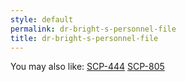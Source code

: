 ```yaml
---
style: default
permalink: dr-bright-s-personnel-file
title: dr-bright-s-personnel-file
---
```

You may also like:
[SCP-444](http://scp-wiki.net/scp-444)
[SCP-805](http://scp-wiki.net/scp-805)